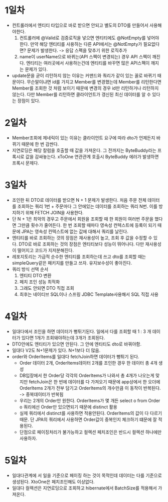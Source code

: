 # 1일차
- 컨트롤러에서 엔티티 타입으로 바로 받으면 안되고 별도의 DTO를 만들어서 사용해야한다.
  1. 컨트롤러에 @Valid로 검증로직을 넣으면 엔티티에도 @NotEmpty를 넣어야한다. 만약 해당 엔티티를 사용하는 다른 API에서는 @NotEmpty가 필요없다면? 문제가 발생한다.
     -> 응답 스펙을 맞추기 위한 로직추가
  2. name이 userName으로 바뀌는(API 스펙이 변경되는) 경우 API 스펙이 깨진다. 엔티티는 여러곳에서 사용하는건데 엔티티를 바꾸면 많은 API스펙이 깨지는 문제가 있다.
- update문을 굳이 리턴하지 않는 이유는 커맨드와 쿼리가 같이 있는 꼴로 바뀌기 때문이다. 무슨말이냐면 id를 가지고 Member를 변경했는데 Member를 리턴한다면 Member를 조회한 것 처럼 보이기 때문에 변경의 경우 id만 리턴하거나 리턴하지 않는다. 다만 Member를 리턴하면 클라이언트가 갱신된 최신 데이터를 알 수 있다는 장점이 있다.

# 2일차
- Member조회에 제네릭이 있는 이유는 클라이언트 요구에 따라 dto가 언제든지 바뀌기 때문에 한 번 감싼다.
- 지연로딩은 해당 칼럼을 호출할 때 값을 가져온다. 그 전까지는 ByteBuddy라는 프록시로 값을 감싸놓는다. xToOne 연관관계 호출시 ByteBuddy 에러가 발생하면 프록시 문제다.

# 3일차
- 조인한 뒤 DTO로 데이터를 받으면 N + 1 문제가 발생한다. 처음 주문 전체 데이터를 조회하는 쿼리 1번 + 주문마다 그 안에있는 데이터를 조회하는 쿼리 N번. 이를 방지하기 위해 FETCH JOIN을 사용한다.
- 단 N + 1은 최악의 경우고 주문에서 회원을 조회할 때 한 회원이 여러번 주문을 했다면 그만큼 횟수가 줄어든다. 한 번 조회할 때마다 영속성 컨텍스트에 등록이 되기 때문에 JPA는 영속성 컨텍스트에 없는 값에 대해서 쿼리를 날린다.
- 엔티티를 바로 조회하는 것의 장점은 재사용성이 높고, 조회 후 값을 수정할 수 있다. DTO로 바로 조회하는 것의 장점은 엔티티보다 성능이 뛰어나다. 다만 재사용성이 떨어지고 코드가 지저분해진다.
- 레포지토리는 가급적 순수한 엔티티를 조회하는데 쓰고 dto를 조회할 때는 simpleQuery같은 패키지를 만들고 쓰자. 유지보수성이 좋아진다.
- 쿼리 방식 선택 순서
  1. 엔티티 DTO 변환
  2. 페치 조인 성능 최적화
  3. 그래도 안되면 DTO 직접 조회
  4. 최후는 네이티브 SQL이나 스프링 JDBC Template사용해서 SQL 직접 사용

# 4일차
- 일대다에서 조인을 하면 데이터가 뻥튀기된다. 일에서 다를 조회할 때 1 : 3 개 데이터가 있다면 1개가 조회돼야하는데 3개가 조회된다.
- DTO안에도 엔티티가 있으면 안된다. 그 안에 엔티티도 dto로 바꿔야함. 
- 일대다 V2도 N+1문제가 있다. N+1보다 더 많음.
- order와 OrderItems를 일대다 fetchJoin하면 데이터가 뻥튀기 된다.
  - Order 데이터 2개, OrderItems데이터 2개를 조인한 경우 한 데이터 총 4개 생성
  - DB입장에서 한 Order당 각각의 OrderItems가 나와서 총 4개가 나오는게 맞지만 fetchJoin은 한 번에 데이터를 다 가져오기 때문에 app상에서 한 오더에 OrderItems 2개가 전부 담기고 OrderItems의 개수만큼 이 동작이 반복된다. -> 중복데이터가 반복됨
  - 우리는 2개의 Order만 원한다. OrderItems가 몇 개든 select o from Order o 쿼리에선 Order만 있으면되기 때문에 distinct 활용
  - 실제 쿼리에서 distinct를 사용하면 적용안된다. OrderItems의 값이 다 다르기 때문. 단 JPA의 쿼리에서 사용하면 Order값이 중복인지 체크하기 떄문에 잘 적용된다.
  - 단점으로 페이징처리가 불가능하고 컬렉션 페치조인은 반드시 컬렉션 하나에만 사용하자.
# 5일차
- 일대다관계에 서 일을 기준으로 페이징 하는 것이 목적인데 데이터는 다를 기준으로 생성된다. XtoOne은 페치조인해도 이상없다.
- 일대다 컬렉션은 지연로딩으로 조회하고 hibernate에서 BatchSize를 적용해서 가져온다.